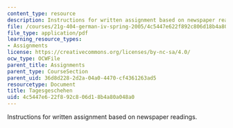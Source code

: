 ```yaml
---
content_type: resource
description: Instructions for written assignment based on newspaper readings.
file: /courses/21g-404-german-iv-spring-2005/4c5447e622f892c806d18b4a80a048a0_MIT21G_404S05_tagesgescheh.pdf
file_type: application/pdf
learning_resource_types:
- Assignments
license: https://creativecommons.org/licenses/by-nc-sa/4.0/
ocw_type: OCWFile
parent_title: Assignments
parent_type: CourseSection
parent_uid: 36d8d228-2d2a-04a0-4470-cf4361263ad5
resourcetype: Document
title: Tagesgeschehen
uid: 4c5447e6-22f8-92c8-06d1-8b4a80a048a0
---
```

Instructions for written assignment based on newspaper readings.